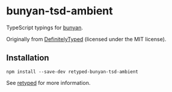 # bunyan-tsd-ambient

TypeScript typings for [bunyan](https://github.com/trentm/node-bunyan).

Originally from [DefinitelyTyped](https://github.com/DefinitelyTyped/DefinitelyTyped) (licensed under the MIT license).

## Installation

```
npm install --save-dev retyped-bunyan-tsd-ambient
```

See [retyped](https://github.com/retyped/retyped) for more information.
